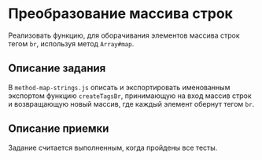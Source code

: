 # Преобразование массива строк

Реализовать функцию, для оборачивания элементов массива строк тегом `br`, используя метод `Array#map`.

## Описание задания

В `method-map-strings.js` описать и экспортировать именованным экспортом функцию `createTagsBr`, принимающую на вход массив строк и возвращающую новый массив, где каждый элемент обернут тегом `br`.

## Описание приемки

Задание считается выполненным, когда пройдены все тесты.
